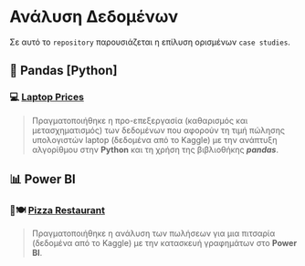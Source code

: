 # Ανάλυση Δεδομένων

Σε αυτό το `repository` παρουσιάζεται η επίλυση ορισμένων `case studies`.



## :minidisc: Pandas [Python]

### :computer: [Laptop Prices](https://github.com/michailprev/Data-Analysis/tree/main/Pandas%20-%20Laptop%20Prices)

> Πραγματοποιήθηκε η προ-επεξεργασία (καθαρισμός και μετασχηματισμός) των δεδομένων που αφορούν τη τιμή πώλησης υπολογιστών laptop (δεδομένα από το Kaggle) με την ανάπτυξη αλγορίθμου στην **Python** και τη χρήση της βιβλιοθήκης ***pandas***.



## :bar_chart: Power BI

### 🍕🍽️ [Pizza Restaurant](https://github.com/michailprev/Data-Analysis/tree/main/Power%20BI%20-%20Pizza%20Restaurant)

> Πραγματοποιήθηκε η ανάλυση των πωλήσεων για μια πιτσαρία (δεδομένα από το Kaggle) με την κατασκευή γραφημάτων στο **Power BI**.

